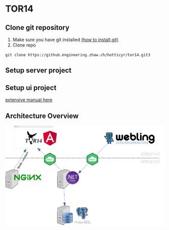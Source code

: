 # TOR14
## Clone git repository
1. Make sure you have git installed [(how to install git)](https://git-scm.com/book/de/v1/Los-geht%E2%80%99s-Git-installieren)
2. Clone repo
```
git clone https://github.engineering.zhaw.ch/hotticyr/tor14.git3
```

## Setup server project
## Setup ui project
[extensive manual here](https://github.com/TOR14/tor14/tree/master/ui#tor14-ui)

## Architecture Overview
![architecture](/documentation/architecture.png)
